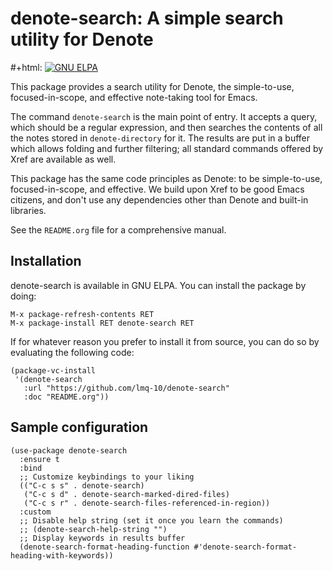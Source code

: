 # denote-search: A simple search utility for Denote

#+html: <a href="https://elpa.gnu.org/packages/denote-search.html"><img alt="GNU ELPA" src="https://elpa.gnu.org/packages/denote-search.svg"/></a>

This package provides a search utility for Denote, the simple-to-use,
focused-in-scope, and effective note-taking tool for Emacs.

The command `denote-search` is the main point of entry.  It accepts a
query, which should be a regular expression, and then searches the
contents of all the notes stored in `denote-directory` for it.  The
results are put in a buffer which allows folding and further
filtering; all standard commands offered by Xref are available as
well.

This package has the same code principles as Denote: to be
simple-to-use, focused-in-scope, and effective.  We build upon Xref to
be good Emacs citizens, and don't use any dependencies other than
Denote and built-in libraries.

See the `README.org` file for a comprehensive manual.

## Installation

denote-search is available in GNU ELPA. You can install the package by doing:

```
M-x package-refresh-contents RET
M-x package-install RET denote-search RET
```

If for whatever reason you prefer to install it from source, you can do so by evaluating the following code:

```elisp
(package-vc-install
 '(denote-search
   :url "https://github.com/lmq-10/denote-search"
   :doc "README.org"))
```

## Sample configuration

```elisp
(use-package denote-search
  :ensure t
  :bind
  ;; Customize keybindings to your liking
  (("C-c s s" . denote-search)
   ("C-c s d" . denote-search-marked-dired-files)
   ("C-c s r" . denote-search-files-referenced-in-region))
  :custom
  ;; Disable help string (set it once you learn the commands)
  ;; (denote-search-help-string "")
  ;; Display keywords in results buffer
  (denote-search-format-heading-function #'denote-search-format-heading-with-keywords))
```
